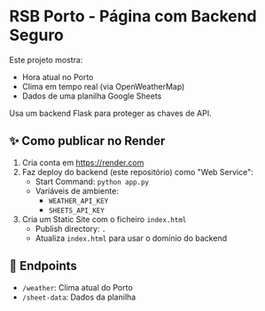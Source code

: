 # RSB Porto - Página com Backend Seguro

Este projeto mostra:
- Hora atual no Porto
- Clima em tempo real (via OpenWeatherMap)
- Dados de uma planilha Google Sheets

Usa um backend Flask para proteger as chaves de API.

## ✨ Como publicar no Render

1. Cria conta em https://render.com
2. Faz deploy do backend (este repositório) como "Web Service":
   - Start Command: `python app.py`
   - Variáveis de ambiente:
     - `WEATHER_API_KEY`
     - `SHEETS_API_KEY`
3. Cria um Static Site com o ficheiro `index.html`
   - Publish directory: `.`
   - Atualiza `index.html` para usar o domínio do backend

## 🔗 Endpoints

- `/weather`: Clima atual do Porto
- `/sheet-data`: Dados da planilha